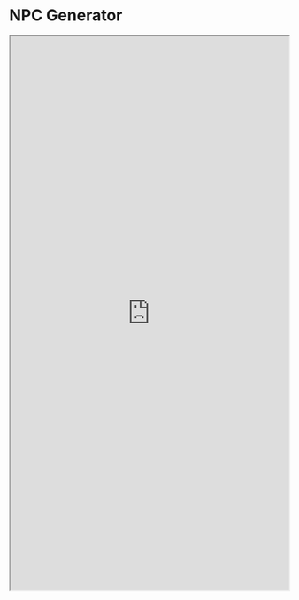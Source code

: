 # NPC Generator

<iframe
  src="https://www.npcgenerator.com/"
  style="width:100%; height:1000px;"
></iframe>
